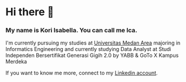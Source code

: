 # Hi there 👋
### My name is Kori Isabella. You can call me Ica.

I'm currently pursuing my studies at [Universitas Medan Area](https://uma.ac.id/) majoring in Informatics Engineering and currently studying Data Analyst at Studi Independen Bersertifikat Generasi Gigih 2.0 by YABB & GoTo X Kampus Merdeka

If you want to know me more, connect to my [Linkedin account](https://www.linkedin.com/in/koriisabellaa/).
